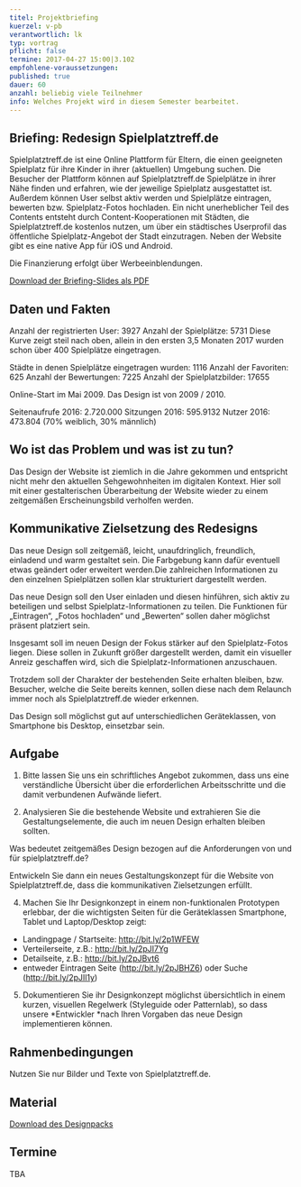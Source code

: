 ```yaml
---
titel: Projektbriefing
kuerzel: v-pb
verantwortlich: lk
typ: vortrag
pflicht: false
termine: 2017-04-27 15:00|3.102
empfohlene-voraussetzungen: 
published: true
dauer: 60
anzahl: beliebig viele Teilnehmer
info: Welches Projekt wird in diesem Semester bearbeitet.
---
```


## Briefing: Redesign Spielplatztreff.de
Spielplatztreff.de ist eine Online Plattform für Eltern, die einen geeigneten Spielplatz für ihre Kinder in ihrer (aktuellen) Umgebung suchen. Die Besucher der Plattform können auf Spielplatztreff.de Spielplätze in ihrer Nähe finden und erfahren, wie der jeweilige Spielplatz ausgestattet ist. Außerdem können User selbst aktiv werden und Spielplätze eintragen, bewerten bzw. Spielplatz-Fotos hochladen. Ein nicht unerheblicher Teil des Contents entsteht durch Content-Kooperationen mit Städten, die Spielplatztreff.de kostenlos nutzen, um über ein städtisches Userprofil das öffentliche Spielplatz-Angebot der Stadt einzutragen. Neben der Website gibt es eine native App für iOS und Android. 

Die Finanzierung erfolgt über Werbeeinblendungen.

<p><a href="https://th-koeln.github.io/mi-bachelor-gdvk/download/projektbriefing/projektbriefing.pdf">Download der Briefing-Slides als PDF</a></p>

## Daten und Fakten
Anzahl der registrierten User: 3927
Anzahl der Spielplätze: 5731 
Diese Kurve zeigt steil nach oben, allein in den ersten 3,5 Monaten 2017 wurden schon über 400 Spielplätze eingetragen.

Städte in denen Spielplätze eingetragen wurden: 1116
Anzahl der Favoriten: 625
Anzahl der Bewertungen: 7225
Anzahl der Spielplatzbilder: 17655

Online-Start im Mai 2009. Das Design ist von 2009 / 2010.

Seitenaufrufe 2016: 2.720.000
Sitzungen 2016: 595.9132
Nutzer 2016: 473.804 (70% weiblich, 30% männlich)

##  Wo ist das Problem und was ist zu tun?
Das Design der Website ist ziemlich in die Jahre gekommen und entspricht nicht mehr den aktuellen Sehgewohnheiten im digitalen Kontext. Hier soll mit einer gestalterischen Überarbeitung der Website wieder zu einem zeitgemäßen Erscheinungsbild verholfen werden.

##  Kommunikative Zielsetzung des Redesigns 
Das neue Design soll zeitgemäß, leicht, unaufdringlich, freundlich, einladend und warm gestaltet sein. Die Farbgebung kann dafür eventuell etwas geändert oder erweitert werden.Die zahlreichen Informationen zu den einzelnen Spielplätzen sollen klar strukturiert dargestellt werden.
 
Das neue Design soll den User einladen und diesen hinführen, sich aktiv zu beteiligen und selbst Spielplatz-Informationen zu teilen. Die Funktionen für „Eintragen“, „Fotos hochladen“ und „Bewerten“ sollen daher möglichst präsent platziert sein.
 
Insgesamt soll im neuen Design der Fokus stärker auf den Spielplatz-Fotos liegen. Diese sollen in Zukunft größer dargestellt werden, damit ein visueller Anreiz geschaffen wird, sich die Spielplatz-Informationen anzuschauen.

Trotzdem soll der Charakter der bestehenden Seite erhalten bleiben, bzw. Besucher, welche die Seite bereits kennen, sollen diese nach dem Relaunch immer noch als Spielplatztreff.de wieder erkennen.

Das Design soll möglichst gut auf unterschiedlichen Geräteklassen, von Smartphone bis Desktop, einsetzbar sein.

##  Aufgabe
1. Bitte lassen Sie uns ein schriftliches Angebot zukommen, dass uns eine verständliche Übersicht über die erforderlichen Arbeitsschritte und die damit verbundenen Aufwände liefert.

2. Analysieren Sie die bestehende Website und extrahieren Sie die Gestaltungselemente, die auch im neuen Design erhalten bleiben sollten.

Was bedeutet zeitgemäßes Design bezogen auf die Anforderungen von und für spielplatztreff.de?

Entwickeln Sie dann ein neues Gestaltungskonzept für die Website von Spielplatztreff.de, dass die kommunikativen Zielsetzungen erfüllt.  

4. Machen Sie Ihr Designkonzept in einem non-funktionalen Prototypen erlebbar, der die wichtigsten Seiten für die Geräteklassen Smartphone, Tablet und Laptop/Desktop zeigt:
- Landingpage / Startseite: http://bit.ly/2p1WFEW
- Verteilerseite, z.B.: http://bit.ly/2pJI7Yg
- Detailseite, z.B.: http://bit.ly/2pJBvt6
- entweder Eintragen Seite (http://bit.ly/2pJBHZ6) oder Suche (http://bit.ly/2pJIl1y)

5. Dokumentieren Sie ihr Designkonzept möglichst übersichtlich in einem kurzen, visuellen Regelwerk (Styleguide oder Patternlab), so dass unsere *Entwickler *nach Ihren Vorgaben das neue Design implementieren können.

## Rahmenbedingungen 
Nutzen Sie nur Bilder und Texte von Spielplatztreff.de.

## Material 
<p><a href="https://th-koeln.github.io/mi-bachelor-gdvk/download/projektbriefing/designpack_spielplatztreff.zip">Download des Designpacks</a></p>

## Termine
TBA